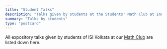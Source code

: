 ```yaml
---
title: "Student Talks"
description: "Talks given by students at the Students' Math Club at Indian Statistical Institute, Kolkata."
summary: "Talks by students"
type: "postcard"
---
```


All expository talks given by students of ISI Kolkata at our [Math Club](/) are listed down here.
